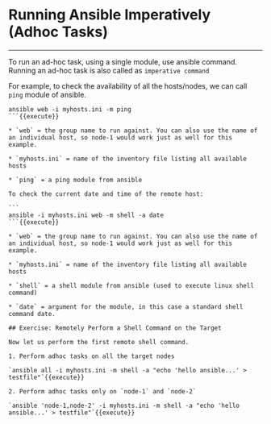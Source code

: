 # Running Ansible Imperatively (Adhoc Tasks)
---

To run an ad-hoc task, using a single module, use ansible command. Running an ad-hoc task is also called as `imperative command`

For example, to check the availability of all the hosts/nodes, we can call `ping` module of ansible.

````
ansible web -i myhosts.ini -m ping
```{{execute}}

* `web` = the group name to run against. You can also use the name of an individual host, so node-1 would work just as well for this example.

* `myhosts.ini` = name of the inventory file listing all available hosts

* `ping` = a ping module from ansible

To check the current date and time of the remote host:

```
ansible -i myhosts.ini web -m shell -a date
```{{execute}}

* `web` = the group name to run against. You can also use the name of an individual host, so node-1 would work just as well for this example.

* `myhosts.ini` = name of the inventory file listing all available hosts

* `shell` = a shell module from ansible (used to execute linux shell command)

* `date` = argument for the module, in this case a standard shell command date.

## Exercise: Remotely Perform a Shell Command on the Target

Now let us perform the first remote shell command.

1. Perform adhoc tasks on all the target nodes

`ansible all -i myhosts.ini -m shell -a "echo 'hello ansible...' > testfile"`{{execute}}

2. Perform adhoc tasks only on `node-1` and `node-2`

`ansible 'node-1,node-2' -i myhosts.ini -m shell -a "echo 'hello ansible...' > testfile"`{{execute}}

